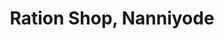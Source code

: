 ---
title: "Ration Shop, Nanniyode"
url: /thiruvananthapuram/ration-shop-nanniyode-thiruvanathapuram-thenmala-road-2/
shop: Lebensmittel
---